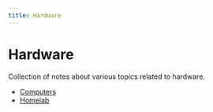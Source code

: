 ```yaml
---
title: Hardware
---
```


# Hardware

Collection of notes about various topics related to hardware.

- [Computers](/hardware/computers)
- [Homelab](/hardware/homelab)
